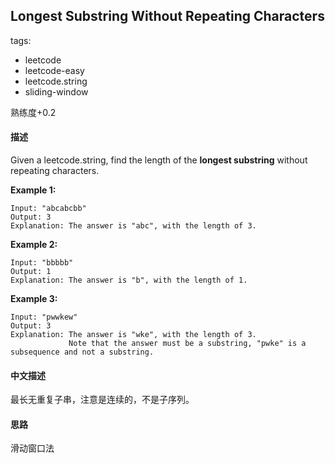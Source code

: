 ## Longest Substring Without Repeating Characters

tags: 

- leetcode 
- leetcode-easy
- leetcode.string
- sliding-window

熟练度+0.2



#### 描述

Given a leetcode.string, find the length of the **longest substring** without repeating characters.

**Example 1:**

```
Input: "abcabcbb"
Output: 3 
Explanation: The answer is "abc", with the length of 3. 
```

**Example 2:**

```
Input: "bbbbb"
Output: 1
Explanation: The answer is "b", with the length of 1.
```

**Example 3:**

```
Input: "pwwkew"
Output: 3
Explanation: The answer is "wke", with the length of 3. 
             Note that the answer must be a substring, "pwke" is a subsequence and not a substring.
```



#### 中文描述

最长无重复子串，注意是连续的，不是子序列。



#### 思路

滑动窗口法





